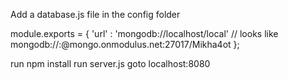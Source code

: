 
Add a database.js file in the config folder

module.exports = {
    'url' : 'mongodb://localhost/local' // looks like mongodb://<user>:<pass>@mongo.onmodulus.net:27017/Mikha4ot
};

run npm install
run server.js
goto localhost:8080